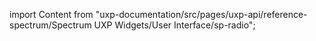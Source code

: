 
import Content from "uxp-documentation/src/pages/uxp-api/reference-spectrum/Spectrum UXP Widgets/User Interface/sp-radio";

<Content query="product=photoshop"/>
